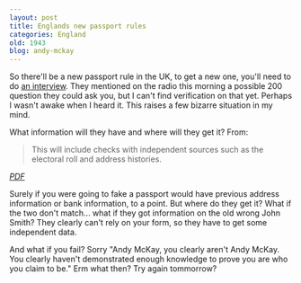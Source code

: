```yaml
---
layout: post
title: Englands new passport rules
categories: England
old: 1943
blog: andy-mckay
---
```

<p>So there'll be a new passport rule in the UK, to get a new one, you'll need to do <a href="http://news.bbc.co.uk/1/hi/uk/6370627.stm">an interview</a>. They mentioned on the radio this morning a possible 200 question they could ask you, but I can't find verification on that yet. Perhaps I wasn't awake when I heard it. This raises a few bizarre situation in my mind.</p>
<p>What information will they have and where will they get it? From:</p>

<blockquote>This will include checks with independent sources 
such as the electoral roll and address histories.</blockquote>
<cite><a href="http://www.passport.gov.uk/downloads/passport_app_interviews.pdf">PDF</a></cite>
<p>Surely if you were going to fake a passport would have previous address information or bank information, to a point. But where do they get it? What if the two don't match... what if they got information on the old wrong John Smith? They clearly can't rely on your form, so they have to get some independent data.</p>
<p>And what if you fail? Sorry "Andy McKay, you clearly aren't Andy McKay. You clearly haven't demonstrated enough knowledge to prove you are who you claim to be." Erm what then? Try again tommorrow?</p>